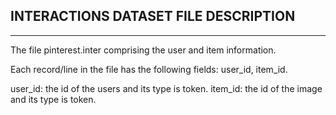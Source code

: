 ## INTERACTIONS DATASET FILE DESCRIPTION

----------------------------------------------------------------------------------------------------------------------------------------------

The file pinterest.inter comprising the user and item information.

Each record/line in the file has the following fields: user_id, item_id.

user_id: the id of the users and its type is token. 
item_id: the id of the image and its type is token.